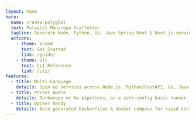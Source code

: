 ```yaml
---
layout: home
hero:
  name: create-polyglot
  text: Polyglot Monorepo Scaffolder
  tagline: Generate Node, Python, Go, Java Spring Boot & Next.js services in one workspace.
  actions:
    - theme: brand
      text: Get Started
      link: /guide/
    - theme: alt
      text: CLI Reference
      link: /cli/
features:
  - title: Multi-Language
    details: Spin up services across Node.js, Python/FastAPI, Go, Java Spring Boot & Next.js frontend.
  - title: Preset Aware
    details: Turborepo or Nx pipelines, or a zero-config basic runner.
  - title: Docker Ready
    details: Auto-generated Dockerfiles & docker compose for rapid container workflows.
---
```

